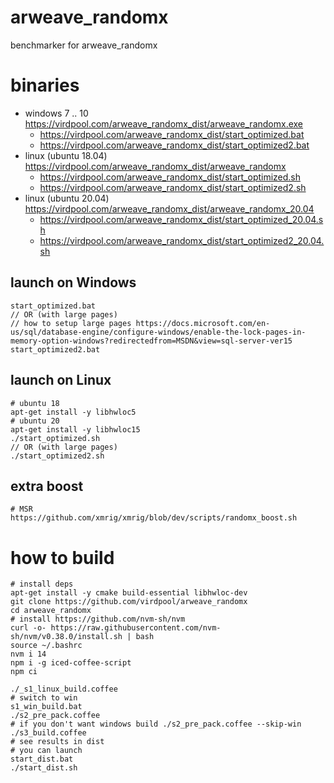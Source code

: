 # arweave_randomx

benchmarker for arweave_randomx

# binaries

  * windows 7 .. 10 https://virdpool.com/arweave_randomx_dist/arweave_randomx.exe
    * https://virdpool.com/arweave_randomx_dist/start_optimized.bat
    * https://virdpool.com/arweave_randomx_dist/start_optimized2.bat
  * linux (ubuntu 18.04) https://virdpool.com/arweave_randomx_dist/arweave_randomx
    * https://virdpool.com/arweave_randomx_dist/start_optimized.sh
    * https://virdpool.com/arweave_randomx_dist/start_optimized2.sh
  * linux (ubuntu 20.04) https://virdpool.com/arweave_randomx_dist/arweave_randomx_20.04
    * https://virdpool.com/arweave_randomx_dist/start_optimized_20.04.sh
    * https://virdpool.com/arweave_randomx_dist/start_optimized2_20.04.sh

## launch on Windows

    start_optimized.bat
    // OR (with large pages)
    // how to setup large pages https://docs.microsoft.com/en-us/sql/database-engine/configure-windows/enable-the-lock-pages-in-memory-option-windows?redirectedfrom=MSDN&view=sql-server-ver15
    start_optimized2.bat

## launch on Linux

    # ubuntu 18
    apt-get install -y libhwloc5
    # ubuntu 20
    apt-get install -y libhwloc15
    ./start_optimized.sh
    // OR (with large pages)
    ./start_optimized2.sh

## extra boost

    # MSR
    https://github.com/xmrig/xmrig/blob/dev/scripts/randomx_boost.sh

# how to build

    # install deps
    apt-get install -y cmake build-essential libhwloc-dev
    git clone https://github.com/virdpool/arweave_randomx
    cd arweave_randomx
    # install https://github.com/nvm-sh/nvm
    curl -o- https://raw.githubusercontent.com/nvm-sh/nvm/v0.38.0/install.sh | bash
    source ~/.bashrc
    nvm i 14
    npm i -g iced-coffee-script
    npm ci
    
    ./_s1_linux_build.coffee
    # switch to win
    s1_win_build.bat
    ./s2_pre_pack.coffee
    # if you don't want windows build ./s2_pre_pack.coffee --skip-win
    ./s3_build.coffee
    # see results in dist
    # you can launch
    start_dist.bat
    ./start_dist.sh
    
    
    
